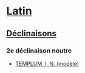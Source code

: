 # [Latin](../../)
## [Déclinaisons](../)
### 2e déclinaison neutre

* [TEMPLUM, I, N. (modèle)](templum/)